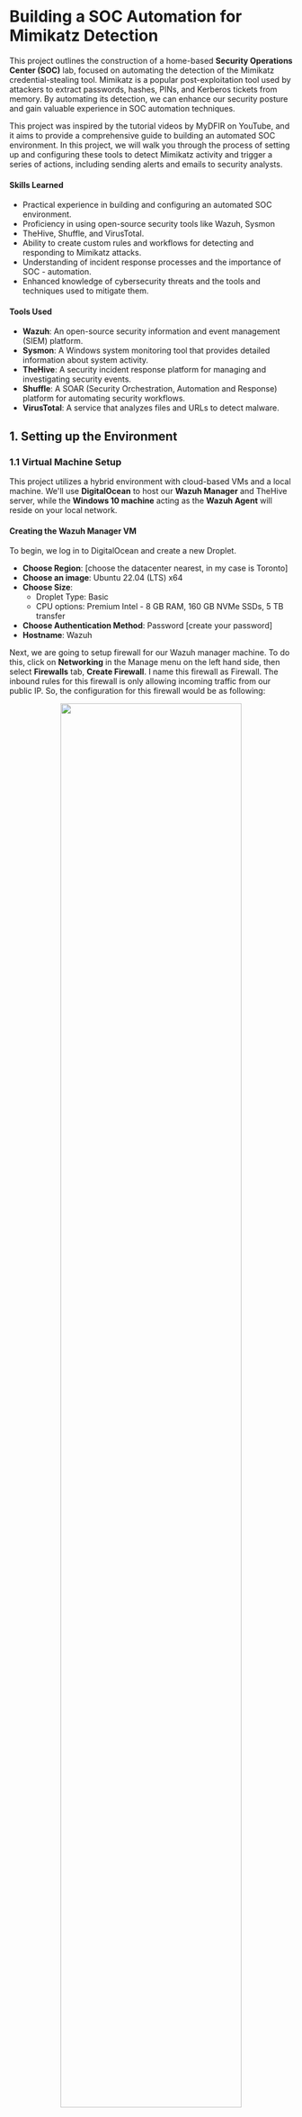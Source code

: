 # Building a SOC Automation for Mimikatz Detection
This project outlines the construction of a home-based **Security Operations Center (SOC)** lab, focused on automating the detection of the Mimikatz credential-stealing tool. Mimikatz is a popular post-exploitation tool used by attackers to extract passwords, hashes, PINs, and Kerberos tickets from memory. By automating its detection, we can enhance our security posture and gain valuable experience in SOC automation techniques.

This project was inspired by the tutorial videos by MyDFIR on YouTube, and it aims to provide a comprehensive guide to building an automated SOC environment. In this project, we will walk you through the process of setting up and configuring these tools to detect Mimikatz activity and trigger a series of actions, including sending alerts and emails to security analysts.

#### Skills Learned
- Practical experience in building and configuring an automated SOC environment.
- Proficiency in using open-source security tools like Wazuh, Sysmon
- TheHive, Shuffle, and VirusTotal.
- Ability to create custom rules and workflows for detecting and responding to Mimikatz attacks.
- Understanding of incident response processes and the importance of SOC - automation.
- Enhanced knowledge of cybersecurity threats and the tools and techniques used to mitigate them.

#### Tools Used
- **Wazuh**: An open-source security information and event management (SIEM) platform.
- **Sysmon**: A Windows system monitoring tool that provides detailed information about system activity.
- **TheHive**: A security incident response platform for managing and investigating security events.
- **Shuffle**: A SOAR (Security Orchestration, Automation and Response) platform for automating security workflows.
- **VirusTotal**: A service that analyzes files and URLs to detect malware.

## 1. Setting up the Environment
### 1.1 Virtual Machine Setup
This project utilizes a hybrid environment with cloud-based VMs and a local machine. We'll use **DigitalOcean** to host our **Wazuh Manager** and TheHive server, while the **Windows 10 machine** acting as the **Wazuh Agent** will reside on your local network.

#### Creating the Wazuh Manager VM
To begin, we log in to DigitalOcean and create a new Droplet.  
- **Choose Region**: [choose the datacenter nearest, in my case is Toronto]
- **Choose an image**: Ubuntu 22.04 (LTS) x64
- **Choose Size**: 
    - Droplet Type: Basic
    - CPU options: Premium Intel  - 8 GB RAM, 160 GB NVMe SSDs, 5 TB transfer
- **Choose Authentication Method**: Password [create your password]
- **Hostname**: Wazuh

Next, we are going to setup firewall for our Wazuh manager machine. To do this, click on **Networking** in the Manage menu on the left hand side, then select **Firewalls** tab, **Create Firewall**. I name this firewall as Firewall. The inbound rules for this firewall is only allowing incoming traffic from our public IP. So, the configuration for this firewall would be as following:

<p align="center">
  <img src="./images/digital-ocean-create-firewall.png" style="width: 80%;">
</p>

<p align="center">
  <img src="./images/digital-ocean-create-firewall.png" style="width: 80%;">
</p>

Then, we add our Wazuh Server machine to this Firewall by click on Add Droplets, type Wazuh at the input box, and click Add Droplet. For now, our Wazuh server has been protected by the firewall.

#### Creating the TheHive VM
Follow the same steps as above to create a new Droplet and name the hostname as Thehive. We also add the firewall we use with Wazuh Manager for this machine. After this process, we have two machines on cloud, one for Wazuh Manager and one for TheHive

### 1.2 Installing and Configuring Wazuh
#### 1.2.1 Wazuh Manager
#### Installing Wazuh Manager
SSH into our Wazuh Manager VM:
```sh
ssh root@138.197.147.51
```
Then, update the system's package list and upgrade any existing packages to their latest versions:
```sh
apt-get update && apt-get upgrade -y
```
After finishing the update and upgrade process, we install the Wazuh manager package by running the following command:
```sh
curl -sO https://packages.wazuh.com/4.7/wazuh-install.sh && sudo bash ./wazuh-install.sh -a
```
During the installation, if we are prompted to configure the Wazuh dashboard. Follow the on-screen instructions and choose the default options. Once the installation is complete, make note of the username and password provided. We will need these credentials to access the Wazuh dashboard

To access to the web interface, open the brower and go to the address:
`https://wazuh-server-public-IP-address`. If we see the alert "Your connection is not private", click on Advance,  then Process and put our username and password and go to the Wazuh dashboard.

#### Configuring ossec.conf file
Wazuh by default does not log everything so we need to configure Wazuh to log Mimikatz by modify the Wazuh's configuration file, `ossec.conf`. on Linux, we can fint it at `/var/ossec/etc/ossec.conf`. Before making any change to this file, we should back up it. In the terminal, run the command:
```sh
cp /var/ossec/etc/ossec.conf ~/ossec-backup.conf
```
then, open `ossec.conf` file:   
```sh
nano /var/ossec/etc/ossec.conf

```
We locate the `<logall>` and `<logall_json>` tags within the `<ossec_config>` section. Then, change the value of both tags to **yes** to enable full logging. 

We now save `ossec.conf` file and restart the Wazuh manager service to apply the changes: systemctl restart wazuh-manager.service
#### Configuring Filebeat
Wazuh uses **Filebeat** to forward log data to **Elasticsearch**, which is where the Wazuh dashboard retrieves the data for analysis and visualization. To ensure our Wazuh archives are correctly indexed and searchable, we need to configure Filebeat. At the Wazuh Manager terminal, navigate to archives directory and open `filebeat.yml` configuration file
```sh
cd var/ossec/logs/archives
nano /etc/filebeat/filebeat.yml
```
Locate the `filebeat.modules` section and find the module named `wazuh`. Within the `wazuh module`, ensure that both alerts and archives are enabled by setting `enabled: true` for each.

Save the `filebeat.yml` file and restart the Filebeat service to apply the changes:
```sh
systemctl restart filebeat.service
```
#### Creating a New Index for Wazuh Archives
Wazuh stores its data in different indexes within Elasticsearch. By default, it creates indexes for alerts, monitoring, and statistics. To effectively manage our archive data, we need to create a dedicated index for it.

Access the Wazuh dashboard and click on the hamburger icon in the top left corner to open the main menu. Select Stack Management and then Index Patterns. Here we see three indexes: `wazuh-alerts-*`, `wazuh-monitoring-*`, and `wazuh-statistic-*`. 

Click on the **Create index pattern** button on the top right corner. In the Index pattern name field, enter `wazuh-archives-*`. The asterisk acts as a wildcard, allowing the index to accommodate multiple archives. 
Choose timestamp as the time field. This ensures that your archive data is properly timestamped for analysis and reporting.

Now, when we return to the Wazuh dashboard and select the `wazuh-archives-*` index, we are able to search and analyze the archived data, including the Mimikatz events we'll be generating later.

#### 1.2.2 Wazuh Agent - Windows 10 VM
To add Windows 10 VM as our Wazuh agent, at Wazuh dashboard homepage, we click on the Add agent, the page Deploy new agent appear to show the steps to deploy a new agent. With `138.197.147.51` is my Wazuh server public IP and **martin** is the name of my Windows 10 machine, We put the options as following:

Then, we copy the command and open the PowerShelll as Administrator on Windows machine to run it.

After the command is done installing we can then start the service by the command
```sh
net start wazuhsvc
```
Now we back to our Wazuh manager, close the **Deploy new agent** page and we can see now we have one agent and after a few second, refresh the page we can see the agent us active now.

### 1.3 Installing and Configuring TheHive
TheHive is a scalable open-source incident response platform that will enable us to efficiently manage and investigate the alerts generated by our SOC. In this section, we'll install and configure TheHive on our dedicated Ubuntu VM.

#### 1.3.1 Installing TheHive
On our host, ssh into our TheHive VM
```sh
ssh root@138.197.159.40
```
Update the system's package list and upgrade existing packages:
```sh
apt-get update && apt-get upgrade -y
```
Then, Install the required dependencies:
```sh
apt install wget gnupg apt-transport-https git ca-certificates ca-certificates-java curl  software-properties-common python3-pip lsb-release
```
Add the necessary repositories and install Java, Cassandra, and Elasticsearch:
```sh
# Install Java
wget -qO- https://apt.corretto.aws/corretto.key | sudo gpg --dearmor  -o /usr/share/keyrings/corretto.gpg
echo "deb [signed-by=/usr/share/keyrings/corretto.gpg] https://apt.corretto.aws stable main" |  sudo tee -a /etc/apt/sources.list.d/corretto.sources.list
sudo apt update
sudo apt install java-common java-11-amazon-corretto-jdk
echo JAVA_HOME="/usr/lib/jvm/java-11-amazon-corretto" | sudo tee -a /etc/environment 
export JAVA_HOME="/usr/lib/jvm/java-11-amazon-corretto"

# Install Cassandra
wget -qO -  https://downloads.apache.org/cassandra/KEYS | sudo gpg --dearmor  -o /usr/share/keyrings/cassandra-archive.gpg
echo "deb [signed-by=/usr/share/keyrings/cassandra-archive.gpg] https://debian.cassandra.apache.org 40x main" |  sudo tee -a /etc/apt/sources.list.d/cassandra.sources.list
sudo apt update
sudo apt install cassandra

# install ElasticSearch
wget -qO - https://artifacts.elastic.co/GPG-KEY-elasticsearch |  sudo gpg --dearmor -o /usr/share/keyrings/elasticsearch-keyring.gpg
sudo apt-get install apt-transport-https
echo "deb [signed-by=/usr/share/keyrings/elasticsearch-keyring.gpg] https://artifacts.elastic.co/packages/7.x/apt stable main" |  sudo tee /etc/apt/sources.list.d/elastic-7.x.list
sudo apt update
sudo apt install elasticsearch
Finally, install TheHive itself:
wget -O- https://archives.strangebee.com/keys/strangebee.gpg | sudo gpg --dearmor -o /usr/share/keyrings/strangebee-archive-keyring.gpg
echo 'deb [signed-by=/usr/share/keyrings/strangebee-archive-keyring.gpg] https://deb.strangebee.com thehive-5.2 main' | sudo tee -a /etc/apt/sources.list.d/strangebee.list
sudo apt-get update
sudo apt-get install -y thehive
```

#### 1.3.2 Configuring TheHive
TheHive requires some configuration to connect to its backend components (Cassandra and Elasticsearch).
#### Cassandra
We first configure Cassandra by editing the **cassandra.yaml** file
```sh
nano /etc/cassandra/cassandra.yaml
```
In this file, we modify the following settings: `cluster name` , `lisen address`, `rpc address` and `seeds`:
- **cluster_name**: martin
- **listen_address**: 138.197.159.40
- **rpc_address**: 138.197.159.40
- **seeds**: 138.197.159.40:7000

where `138.197.159.40` is my TheHive machine public IP.

Then, we stop Cassandra service and remove old files with the commands:
```sh
systemctl stop cassandra.service
rm -rf /var/lib/cassandra/*
```
and restart Cassandra service 
```sh
systemctl start cassandra.service
```
To make sure Cassandra is running, we can check it status:
```sh
systemctl status cassandra.service
```
#### ElasticSearch
Configure Elasticsearch by editing the **elasticsearch.yml** file:
```sh
nano /etc/elasticsearch/elasticsearch.yml
```
In this file, we change the `cluster.name` to **Thehive**
- cluster.name: thehive
- and uncomment node.name
- node.name: node-1

We also uncomment **network.host** and change the value into public IP of our TheHive machine
- network.host: 138.197.159.40

Next, we uncomment **http.port**
http.port: 9200

We also uncomment `cluster.initial_master_nodes` and remove `node-2` as we do not have a second node
- cluster.initial_master_nodes:L ["node-1"]

After these changes, we start the service
```sh
systemctl start elasticsearch.service
```
then, enable it:
```sh
systemctl enable elasticsearch.service
```
and check it status: 
```sh
systemctl status elasticsearch.service
```
#### TheHive
Next, we are going to configure TheHive. Before doing that, we need to make sure that TheHive users and group have access permission to a certain file path. Therefore, in TheHive terminal, run the command:
```sh
ls -la /opt/thp
```
We can see root has access to TheHive directory, we need to change that, so, we run the command:
```sh
chown -R thehive:thehive /opt/thp
```
and now re check the access permission by:
```sh
ls -la /opt/thp
```
and we can see TheHive users and TheHive group have the permission here:

To start configuring TheHive, we need to modify the file **application.conf**. Let us open it:
```sh
nano /etc/thehive/application.conf
```
We looking for `db.janusgraph` section, `index.search` section and `application.baseUrl`, then change `hostname` of those sections to public IP of TheHive, in my case is `138.197.159.40`

After saving this file, we start and then enable TheHive service
```sh
systemctl start thehive.service
systemctl enable thehive.service
```
and also check the status of the service
```sh
systemctl status thehive.service
```
Now we can access to TheHive by the navigating to the public IP of TheHive with port **9000** and use the default credential which is **'admin@thehive.local'** with a password of **'secret'**

The important note here is if we can not login with default credential while Cassandra, Eleasticsearch, and TheHive are still running, we can handle the problem by creating a custom JVM option file under `/etc/elasticsearch/jvm.options.d`. The details is as folllowing, first, we create file jvm.options:
```sh
nano /etc/elasticsearch/jvm.options.d/jvm.options
```
and then we put the following configurations in that file.
```sh
-Dlog4j2.formatMsgNoLookups=true
-Xms2g
-Xmx2g
```
Finally, restart the Elasticsearch and try to login TheHive again.

### 1.5 Setting up Shuffle 
**Shuffle** is our Security Orchestration, Automation and Response (SOAR) platform. It will enable us to automate the analysis and response actions when Mimikatz is detected.

#### 1.5.1 Creating a Shuffle Workflow
Go to **shuffle.io** and login, then select workflow on the left hand sid, then create new workflow with name is `SOC Automation Project` and usecases is `EDR to ticket`. Once a workflow is created, we will be presented with the following view:

#### 1.5.2 Configuring Webhooks and Actions
Drag and drop **Webhook** node into the main window and name it as **Wazuh-alerts** and choose `Associated App`. We also connect this Webhook with the Change Me node.

Then, click on Change Me node, choose Repeat back to me at Find Actions drop down list and choose Execution Argument at Call box

We save workflow by click on the save icon at the end of main window.

Now, we need to let Wazuh manager know that we are integrating with Shuffle. To do that, we open file `ossec.conf` file at Wazuh manager CLI and add the following configuration in between the `<ossec_config>` tag:
```xml
<integration>
    <name>shuffle</name>
    <hook_url>https://shuffler.io/api/v1/hooks/webhook_26fb8816-f32e-4a0f-9d40-c183ca028a50 </hook_url>
    <rule_id>100002</rule_id >
    <alert_format>json</alert_format>
</integration>
```
where `https://shuffler.io/api/v1/hooks/webhook_26fb8816-f32e-4a0f-9d40-c183ca028a50` is my Webhook URI

Then we restart wazuh-manager service and back to the shuffle.io to start the Webhook. With this configuration, Wazuh will now send alerts to Shuffle whenever it detects suspicious activity. In the next section, we'll generate some Mimikatz events to test our setup.

## 2. Generating Telemetry and Detecting Mimikatz
### 2.1 Generating Mimikatz Events 

#### Configure occess.conf file
When we install Wazuh, the main configuration file is `occess.conf`. On Windows agent, this file is located at `Program Files (x86)\ossec-agent\occess.conf`. It is recommended to back up this file before making changes to it. A configuration error may prevent Wazuh services from starting up. 

After backing up `occess.conf`, open it by Notepad with Administrator permission. Then we scroll down and looking for `<!--log analysis-->` tag and modify the first `<localfile>` tag become:
```xml
<localfile>
    <location> Microsoft-Windows-Sysmon/Operational</location>
    <log_format>eventchannel</log_format>
</localfile>
```
We also remove the `<localfile>` tag with the `<location>` tag value is **Security**. Then we save the file and restart Wazuh by go to services, right click Wazuh and restart. To check if our configuration is correct, go to Wazuh dashboard, under events, make sure we in alerts index and we can search for `sysmon`.

#### Download and execute Mimikatz
Before downloading Mimikatz, we need to exclude the download path. To do that, open Windows Security, click on **dismiss** under **Virus & threat protection**, then double click on **Virus & threat protection**, seclect **Add or remove exclusions**, then Add an exclusion and choose Folder, then select **Download** folder.

we also need to turn off the protection in our browser.
- For **Microsoft Edge**: open browser settings, navigate to **Privacy, search, and services**, and then under **Services**, toggle the **Microsoft Defender SmartScreen** option to off.
- For **Google Chrome**: go to **Setting**, then **Privacy and security**, **Security**, select **No protection**

To download Mimikatz, we go to [Mimikatz repository](https://github.com/gentilkiwi/mimikatz/releases), and download file `mimikatz_trunk.zip`

Next, on Windows 10 machine, go to folder **Downloads**, **extract all** file `mimikatz_trunk.zip`. Then, we open **Power Shell** as Administrator, change directory to mimikatz folder and execute `mimikatz.exe`.

To make sure **Sysmon** is capturing Mimikatz, we open **Event Viewer** and navigate to **Applications and Services Logs/Microsoft/Windows/Sysmon/Operational**. We Look for `Event ID 1`, which indicates process creation.

At this time, we can head back to **Wazuh Manager** dashboard and search for `mimikatz` under `wazuh-archives-*` index. We can see we got two events, one with the event **ID 1** and the other one has event **ID 7**.
Next we expand the event witht the event **ID 1** and take a look at the fields. We have a field called `OriginalFileName`. We will use this field to craft our alerts because if we use other fields such as `image`, the attacker can be simply rename mimikatz to anything else to bypass the alert

#### 2.2 Creating a Custom Alert Rule 
At dashboard home page, click to the dropdown menu next to the Wazuh icon, select **Management**, **Rules**, **manage rules files**. Because we are interested specifically in the event ID 1 for sysmon, we are going find for it, put `sysmon` in the search bar and we see file `0800-sysmon_id_1.xml`, click the icon view to view the content of this file. 

We copy a rule to use to custom. We back to the rules file page and click on **Custom rules** button on the right hand side. We see `local_rules.xml` file here. Click on the pencil icon to edit it. Paste the rule we copy to this local rules file and custom it as following:
```xml
<rule id="100002" level="15">
    <if_group>sysmon_event1</if_group>
    <field name="win.eventdata.originalFileName" type="pcre2">(?i)mimikatz\.exe</field>
    <description>Mimikatz Usage Detected</description>
    <mitre>
      <id>T1003</id>
    </mitre>
  </rule>
```
Once we've saved the `local_rules.xml` file, confirm the restart of the Wazuh manager to apply the new rule. To test this, try renaming the Mimikatz executable to something less conspicuous, for example, I rename `mimikatz.exe` to `goodjob.exe`. Then, we execute this renamed file and observe the Wazuh dashboard. 

Despite the name change, Wazuh will still generate an alert, demonstrating its ability to identify Mimikatz based on its original file name, even if an attacker attempts to disguise it.

## 3. Automating Response Actions
### 3.1 Integrating with VirusTotal
To further enrich our analysis of detected Mimikatz events, we'll integrate VirusTotal into our Shuffle workflow. VirusTotal analyzes files and URLs to detect malware and provides valuable information about their reputation.  
#### 3.1.1 Extract Hashes from Wazuh Events
In our Shuffle workflow, click on the **Change Me** node that follows the **Wazuh Alerts** webhook and put configuration as followings:
- **Name**: SHA256-Regex
- **Find Actions**: Regex capture group
- **Input data**: `$exec.text.win.eventdata.hashes`. we choose this value by click on the plus icon, Execution Argument then looking for hashes
- **Regex**: SHA256=([a-fA-F0-9]{64}). This regular expression will specifically capture the SHA256 hash.
 
#### 3.1.2 Add VirusTotal Node
Drag and drop the **VirusTotal v3** app node into your workflow. Then, connect it after the **SHA256-Regex** node. Configure the VirusTotal node with the following options:
- **Name**: VirusTotal
- **Find Actions**: Get a file report
- **Id**: `$extract_hashes.group_0#` (Don't forget the # at the end)

#### 3.1.3 VirusTotal Authentication
Navigate to VirusTotal website, login and get the **API key**
In our Shuffle workflow, click on **Authentication for the VirusTotal** node, paste our API key and submit. Now, whenever an alert is triggered, Shuffle will extract the SHA256 hash of the detected file and send it to VirusTotal for analysis. The results from VirusTotal will be included in the workflow data, providing valuable context for incident response. We specially focus on the attribute call last_analysis_stats which give us the important information about the hash.

### 3.2 Sending Alerts to TheHive
To centralize our incident response and allow for collaborative investigation, we'll configure our Shuffle workflow to automatically create alerts in TheHive.

#### 3.2.1 Prepare TheHive
Log in to TheHive using the default credentials: **admin@thehive.local:secret**. Then, create a new organization.
Within the organization, create two users. I my case, I create:
- **martin** | martin@test.com | Type: Normal | Profile: Analyst , for manual interaction with TheHive.
- **SOAR** | shuffle@test.com | Type: Service | Profile: Analyst, for Shuffle integration.

Then, we create password for user martin and put the API key for user SOAR, when we see the API key, we should save it because we will use it to authenticate with Shuffle

#### 3.2.2 Add TheHive Node to Shuffle
In our Shuffle workflow, drag and drop the **TheHive app** node into the workspace and connect it after the VirusTotal node. Configure the TheHive node with the following:
- **Name**: TheHive_1
- **Find Actions**: Create alert
Then, click on **Authentication for TheHive** and put the parameters which the apikey we got from user SOAR at previous step and The url is TheHive public IP address go along with port 9000. 

We also put some parameter for TheHive

We need to allow TCP traffic inbound on port 9000. Therefore, go to the Firewall configution in DigitalOcean and add the **Inbound Rule** as following:

With this configuration, whenever an alert is triggered in Wazuh and processed through Shuffle, a corresponding alert will be automatically created in TheHive. This allows analysts to efficiently manage, track, and investigate potential security incidents in a centralized platform.

### 3.3 Email Notifications
To ensure timely awareness of potential security incidents, we'll configure email notifications in our Shuffle workflow. This will alert the SOC analyst whenever Mimikatz is detected.

#### 3.3.1 Add Email Node:
In your Shuffle workflow, drag and drop the **Email** node into the workspace and connect it after the Virustotal node. Configure Email Node:
- **Name**: Send_email_notification
- **Find Actions**: Send email shuffle
- **Recipients**: [email address of SOC analyst]
- **Subject**: Mimikatz Detected!
- **Body**: 
```
Title: $exec.title
Time: $exec.text.win.eventdata.utcTime
Host: $exec.text.win.system.computer
```
With this configuration, an email notification will be sent to the designated SOC analyst whenever the workflow detects Mimikatz execution. This allows for immediate awareness and prompt response to potential threats. Now, we save the workflow and re run, then we go to our enail, and we will see the email from **shuffle.io**

## 4. Conclusion
This project successfully demonstrates the construction of an automated SOC environment capable of detecting and responding to the execution of Mimikatz. By integrating Wazuh, Sysmon, TheHive, Shuffle, and VirusTotal, we've created a system that can effectively monitor for, analyze, and respond to security events.

This project provides a foundation for building more complex and robust SOC automation workflows. Potential next steps include:
- Expanding detection capabilities: Incorporate additional rules and techniques to detect other malicious activities and attacker tools.
- Enhancing response actions: Automate more sophisticated response actions, such as isolating infected machines or blocking malicious network traffic.
- Integrating with threat intelligence platforms: Leverage threat intelligence to proactively identify and mitigate emerging threats.
- Implementing continuous monitoring and improvement: Regularly review and update the SOC environment to ensure its effectiveness against evolving threats.

By building and experimenting with this homelab project, you've gained valuable hands-on experience with essential security tools and concepts. This knowledge can be applied to real-world SOC environments to improve security posture and incident response capabilities.
